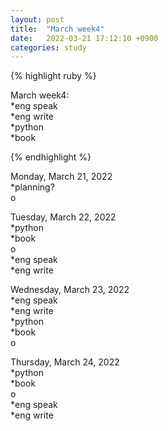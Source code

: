 ```yaml
---
layout: post
title:  "March week4"
date:   2022-03-21 17:12:10 +0900
categories: study
---
```





{% highlight ruby %}

March week4:  
*eng speak  
*eng write  
*python  
*book  



{% endhighlight %}

Monday, March 21, 2022  
*planning?  
o  



Tuesday, March 22, 2022  
*python  
*book  
o  
*eng speak  
*eng write  

Wednesday, March 23, 2022  
*eng speak  
*eng write  
*python  
*book  
o  

Thursday, March 24, 2022  
*python  
*book  
o  
*eng speak  
*eng write  














































